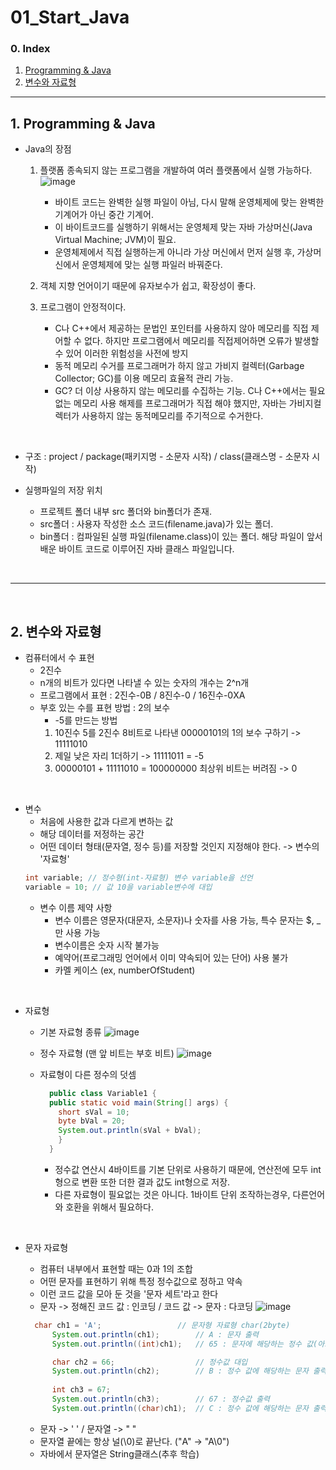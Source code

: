 # 01_Start_Java

### 0. Index
1. [Programming & Java](#1-programming--java)
2. [변수와 자료형](#2-변수와-자료형)  


---


## 1. Programming & Java
- Java의 장점
  1. 플랫폼 종속되지 않는 프로그램을 개발하여 여러 플랫폼에서 실행 가능하다.
  ![image](https://user-images.githubusercontent.com/109258397/206990602-7959bd14-1739-4cbc-9273-33b96b1c4d3f.png)
     - 바이트 코드는 완벽한 실행 파일이 아님, 다시 말해 운영체제에 맞는 완벽한 기계어가 아닌 중간 기계어.
     - 이 바이트코드를 실행하기 위해서는 운영체제 맞는 자바 가상머신(Java Virtual Machine; JVM)이 필요.
     - 운영체제에서 직접 실행하는게 아니라 가상 머신에서 먼저 실행 후, 가상머신에서 운영체제에 맞는 실행 파일러 바꿔준다.

  2. 객체 지향 언어이기 때문에 유자보수가 쉽고, 확장성이 좋다.

  3. 프로그램이 안정적이다.
     - C나 C++에서 제공하는 문법인 포인터를 사용하지 않아 메모리를 직접 제어할 수 없다. 하지만 프로그램에서 메모리를 직접제어하면 오류가 발생할 수 있어 이러한 위험성을 사전에 방지
     - 동적 메모리 수거를 프로그래머가 하지 않고 가비지 컬렉터(Garbage Collector; GC)를 이용 메모리 효율적 관리 가능.
      - GC?
    더 이상 사용하지 않는 메모리를 수집하는 기능. C나 C++에서는 필요없는 메모리 사용 해제를 프로그래머가 직접 해야 했지만, 자바는 가비지컬렉터가 사용하지 않는 동적메모리를 주기적으로 수거한다.

<br>

- 구조 : project / package(패키지명 - 소문자 시작) / class(클래스명 - 소문자 시작) 

- 실행파일의 저장 위치
  - 프로젝트 폴더 내부 src 폴더와 bin폴더가 존재.
  - src폴더 : 사용자 작성한 소스 코드(filename.java)가 있는 폴더. 
  - bin폴더 : 컴파일된 실행 파일(filename.class)이 있는 폴더. 해당 파일이 앞서 배운 바이트 코드로 이루어진 자바 클래스 파일입니다.

<br>

---

<br>

## 2. 변수와 자료형

- 컴퓨터에서 수 표현
  - 2진수
  - n개의 비트가 있다면 나타낼 수 있는 숫자의 개수는 2^n개
  - 프로그램에서 표현 : 2진수-0B / 8진수-0 / 16진수-0XA
  - 부호 있는 수를 표현 방법 : 2의 보수
    - -5를 만드는 방법
    1. 10진수 5를 2진수 8비트로 나타낸 00000101의 1의 보수 구하기 -> 11111010
    2. 제일 낮은 자리 1더하기 -> 11111011 = -5
    3. 00000101 + 11111010 = 100000000 최상위 비트는 버려짐 -> 0

<br>

- 변수
  - 처음에 사용한 값과 다르게 변하는 값
  - 해당 데이터를 저정하는 공간
  - 어떤 데이터 형태(문자열, 정수 등)를 저장할 것인지 지정해야 한다. -> 변수의 '자료형'
  ```java
  int variable; // 정수형(int-자료형) 변수 variable을 선언
  variable = 10; // 값 10을 variable변수에 대입
  ```
  - 변수 이름 제약 사항
    - 변수 이름은 영문자(대문자, 소문자)나 숫자를 사용 가능, 특수 문자는 $, _ 만 사용 가능
    - 변수이름은 숫자 시작 불가능
    - 예약어(프로그래밍 언어에서 이미 약속되어 있는 단어) 사용 불가
    - 카멜 케이스 (ex, numberOfStudent)

<br>

- 자료형
  - 기본 자료형 종류
  ![image](https://user-images.githubusercontent.com/109258397/208289425-750cda3a-079a-40c7-ac73-c1c15b5ec5b3.png)  

  - 정수 자료형 (맨 앞 비트는 부호 비트)
  ![image](https://user-images.githubusercontent.com/109258397/208289480-83db139a-bfcb-447b-80b6-f1142c8661df.png)  

  - 자료형이 다른 정수의 덧셈
    ```java
      public class Variable1 {
      public static void main(String[] args) {
        short sVal = 10;
        byte bVal = 20;
        System.out.println(sVal + bVal);
        }
      }
    ```
    - 정수값 연산시 4바이트를 기본 단위로 사용하기 때문에, 연산전에 모두 int형으로 변환 또한 더한 결과 값도 int형으로 저장.
    - 다른 자료형이 필요없는 것은 아니다. 1바이트 단위 조작하는경우, 다른언어와 호환을 위해서 필요하다.  
 
 <br/> 

- 문자 자료형
  - 컴퓨터 내부에서 표현할 때는 0과 1의 조합
  - 어떤 문자를 표현하기 위해 특정 정수값으로 정하고 약속
  - 이런 코드 값을 모아 둔 것을 '문자 세트'라고 한다
  - 문자 -> 정해진 코드 값 : 인코딩 / 코드 값 -> 문자 : 다코딩
  ![image](https://user-images.githubusercontent.com/109258397/208290498-e22a1900-ce21-420b-8f6e-e2da15aee27f.png)  

  ```java
  	char ch1 = 'A';					// 문자형 자료형 char(2byte)
		System.out.println(ch1);		// A : 문자 출력
		System.out.println((int)ch1);	// 65 : 문자에 해당하는 정수 값(아스키 코드 값)

		char ch2 = 66;					// 정수값 대입
		System.out.println(ch2);		// B : 정수 값에 해당하는 문자 출력
		
		int ch3 = 67; 
		System.out.println(ch3);		// 67 : 정수값 출력
		System.out.println((char)ch1);	// C : 정수 값에 해당하는 문자 출력
  ```
  - 문자 -> ' ' / 문자열 -> " "
  - 문자열 끝에는 항상 널(\0)로 끝난다. ("A" -> "A\0")
  - 자바에서 문자열은 String클래스(추후 학습)

